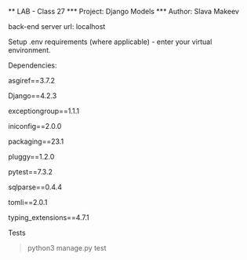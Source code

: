 ** LAB - Class 27
*** Project: Django Models
*** Author: Slava Makeev

back-end server url: localhost

Setup
.env requirements (where applicable) - enter your virtual environment.

Dependencies:

asgiref==3.7.2

Django==4.2.3

exceptiongroup==1.1.1

iniconfig==2.0.0

packaging==23.1

pluggy==1.2.0

pytest==7.3.2

sqlparse==0.4.4

tomli==2.0.1

typing_extensions==4.7.1


Tests

>python3 manage.py test
